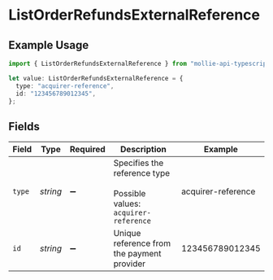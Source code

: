 # ListOrderRefundsExternalReference

## Example Usage

```typescript
import { ListOrderRefundsExternalReference } from "mollie-api-typescript/models/operations";

let value: ListOrderRefundsExternalReference = {
  type: "acquirer-reference",
  id: "123456789012345",
};
```

## Fields

| Field                                                               | Type                                                                | Required                                                            | Description                                                         | Example                                                             |
| ------------------------------------------------------------------- | ------------------------------------------------------------------- | ------------------------------------------------------------------- | ------------------------------------------------------------------- | ------------------------------------------------------------------- |
| `type`                                                              | *string*                                                            | :heavy_minus_sign:                                                  | Specifies the reference type<br/><br/>Possible values: `acquirer-reference` | acquirer-reference                                                  |
| `id`                                                                | *string*                                                            | :heavy_minus_sign:                                                  | Unique reference from the payment provider                          | 123456789012345                                                     |